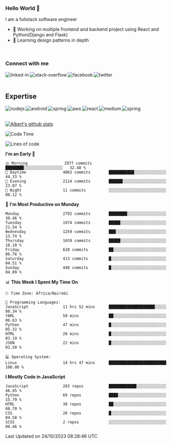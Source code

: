 

### Hello World 👋
I am a fullstack software engineer
- 🔭 Working on multiple frontend and backend project using React and Python(Django and Flask)
- 🌱 Learning design patterns in depth

<br>

### Connect with me

[<img align="left" alt="linked-in" src="https://img.shields.io/badge/linkedin-%230077B5.svg?&style=for-the-badge&logo=linkedin&logoColor=white" />](https://www.linkedin.com/in/albert-byrone/)

<!-- [<img align="left" alt="medium" src="https://img.shields.io/badge/medium-%2312100E.svg?&style=for-the-badge&logo=medium&logoColor=white" />](https://56faisal.medium.com/) -->

[<img align="left" alt="stack-overflow" src="https://img.shields.io/badge/stack%20overflow-FE7A16?logo=stack-overflow&logoColor=white&style=for-the-badge" />](https://stackoverflow.com/users/11916317/albert-byrone)

[<img align="left" alt="facebook" src="https://img.shields.io/badge/facebook-%231877F2.svg?&style=for-the-badge&logo=facebook&logoColor=white" />](https://web.facebook.com/albert.byrone.1/)

[<img align="left" alt="twitter" src="https://img.shields.io/badge/twitter-%231DA1F2.svg?&style=for-the-badge&logo=twitter&logoColor=white" />](https://twitter.com/byrone_albert)

<br>

<br>

## Expertise
<img align="left" alt="nodejs" src="https://img.shields.io/badge/python%20-%2343853D.svg?&style=for-the-badge&logo=node.js&logoColor=white" />
<img align="left" alt="android" src="https://img.shields.io/badge/Flask-3DDC84?logo=android&logoColor=white&style=for-the-badge" />
<img align="left" alt="spring" src="https://img.shields.io/badge/drf%20-%236DB33F.svg?&style=for-the-badge&logo=spring&logoColor=white" />
<img align="left" alt="aws" src="https://img.shields.io/badge/django%20AWS-%23232F3E?logo=amazon-aws&logoColor=white&style=for-the-badge" />
<img align="left" alt="react" src="https://img.shields.io/badge/react%20-%2320232a.svg?&style=for-the-badge&logo=react&logoColor=%2361DAFB" />
<img align="left" alt="medium" src="https://img.shields.io/badge/Angular-%23316192.svg?&style=for-the-badge&logo=postgresql&logoColor=white" />
<img align="left" alt="spring" src="https://img.shields.io/badge/Javascript%20-%236DB33F.svg?&style=for-the-badge&logo=spring&logoColor=white" />
<br>
<br>


[![Albert's github stats](https://github-readme-stats.vercel.app/api?username=Albert-Byrone&count_private=true&show_icons=true&theme=radical&hide_rank=false)](https://github.com/anuraghazra/github-readme-stats)

<!-- [![Top Langs](https://github-readme-stats.vercel.app/api/top-langs/?username=Albert-Byrone&layout=compact)](https://github.com/anuraghazra/github-readme-stats) -->

<!--
**Albert-Byrone/Albert-Byrone** is a ✨ _special_ ✨ repository because its `README.md` (this file) appears on your GitHub profile.

Here are some ideas to get you started:

- 🔭 I’m currently working on ...
- 🌱 I’m currently learning ...
- 👯 I’m looking to collaborate on ...
- 🤔 I’m looking for help with ...
- 💬 Ask me about ...
- 📫 How to reach me: ...
- 😄 Pronouns: ...
- ⚡ Fun fact: ...
-->


<!--START_SECTION:waka-->
![Code Time](http://img.shields.io/badge/Code%20Time-748%20hrs%2026%20mins-blue)

![Lines of code](https://img.shields.io/badge/From%20Hello%20World%20I%27ve%20Written-62.6%20million%20lines%20of%20code-blue)

**I'm an Early 🐤** 

```text
🌞 Morning                2977 commits        ████████░░░░░░░░░░░░░░░░░   32.48 % 
🌆 Daytime                4063 commits        ███████████░░░░░░░░░░░░░░   44.33 % 
🌃 Evening                2114 commits        ██████░░░░░░░░░░░░░░░░░░░   23.07 % 
🌙 Night                  11 commits          ░░░░░░░░░░░░░░░░░░░░░░░░░   00.12 % 
```
📅 **I'm Most Productive on Monday** 

```text
Monday                   2792 commits        ████████░░░░░░░░░░░░░░░░░   30.46 % 
Tuesday                  1974 commits        █████░░░░░░░░░░░░░░░░░░░░   21.54 % 
Wednesday                1259 commits        ███░░░░░░░░░░░░░░░░░░░░░░   13.74 % 
Thursday                 1659 commits        █████░░░░░░░░░░░░░░░░░░░░   18.10 % 
Friday                   620 commits         ██░░░░░░░░░░░░░░░░░░░░░░░   06.76 % 
Saturday                 413 commits         █░░░░░░░░░░░░░░░░░░░░░░░░   04.51 % 
Sunday                   448 commits         █░░░░░░░░░░░░░░░░░░░░░░░░   04.89 % 
```


📊 **This Week I Spent My Time On** 

```text
🕑︎ Time Zone: Africa/Nairobi

💬 Programming Languages: 
JavaScript               11 hrs 52 mins      ████████████████████░░░░░   80.34 % 
YAML                     58 mins             ██░░░░░░░░░░░░░░░░░░░░░░░   06.63 % 
Python                   47 mins             █░░░░░░░░░░░░░░░░░░░░░░░░   05.32 % 
HTML                     28 mins             █░░░░░░░░░░░░░░░░░░░░░░░░   03.19 % 
JSON                     22 mins             █░░░░░░░░░░░░░░░░░░░░░░░░   02.58 % 

💻 Operating System: 
Linux                    14 hrs 47 mins      █████████████████████████   100.00 % 
```

**I Mostly Code in JavaScript** 

```text
JavaScript               203 repos           ████████████░░░░░░░░░░░░░   46.45 % 
Python                   69 repos            ████░░░░░░░░░░░░░░░░░░░░░   15.79 % 
HTML                     38 repos            ██░░░░░░░░░░░░░░░░░░░░░░░   08.70 % 
CSS                      20 repos            █░░░░░░░░░░░░░░░░░░░░░░░░   04.58 % 
SCSS                     2 repos             ░░░░░░░░░░░░░░░░░░░░░░░░░   00.46 % 
```




 Last Updated on 24/10/2023 08:28:46 UTC
<!--END_SECTION:waka-->
